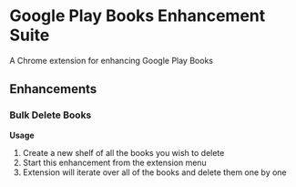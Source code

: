 # Google Play Books Enhancement Suite

A Chrome extension for enhancing Google Play Books

## Enhancements

### Bulk Delete Books

**Usage**

1. Create a new shelf of all the books you wish to delete
2. Start this enhancement from the extension menu
3. Extension will iterate over all of the books and delete them one by one